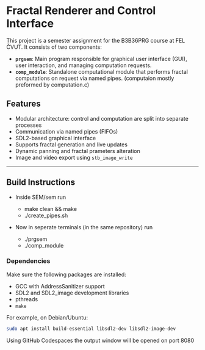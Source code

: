 # Fractal Renderer and Control Interface

This project is a semester assignment for the B3B36PRG course at FEL ČVUT. It consists of two components:

- **`prgsem`**: Main program responsible for graphical user interface (GUI), user interaction, and managing computation requests.
- **`comp_module`**: Standalone computational module that performs fractal computations on request via named pipes.
                     (computaion mostly preformed by computation.c)

## Features

- Modular architecture: control and computation are split into separate processes
- Communication via named pipes (FIFOs)
- SDL2-based graphical interface
- Supports fractal generation and live updates
- Dynamic panning and fractal prameters alteration
- Image and video export using `stb_image_write`

---

## Build Instructions

- Inside SEM/sem run 
    - make clean && make
    - ./create_pipes.sh

- Now in seperate terminals (in the same repository) run
    - ./prgsem
    - ./comp_module


### Dependencies

Make sure the following packages are installed:

- GCC with AddressSanitizer support
- SDL2 and SDL2_image development libraries
- pthreads
- `make`

For example, on Debian/Ubuntu:

```bash
sudo apt install build-essential libsdl2-dev libsdl2-image-dev
```

Using GitHub Codespaces the output window will be opened on port 8080
